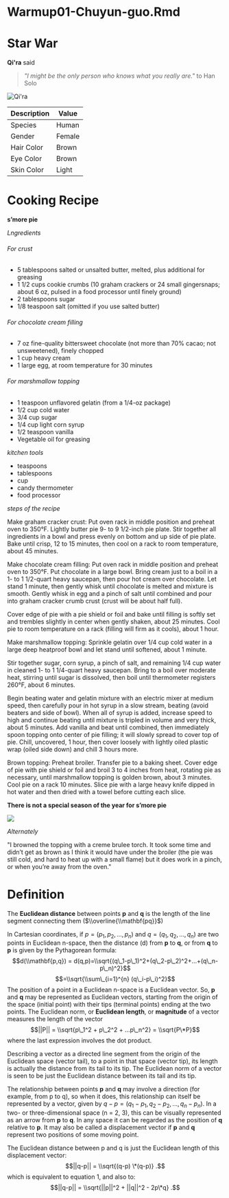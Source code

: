 Warmup01-Chuyun-guo.Rmd
================

Star War
========

**Qi'ra** said

> *"I might be the only person who knows what you really are."* to Han Solo

![Qi'ra](https://vignette.wikia.nocookie.net/starwars/images/b/b0/Qira_SASWS.jpg/revision/latest?cb=20180505222233)

| Description | Value  |
|-------------|--------|
| Species     | Human  |
| Gender      | Female |
| Hair Color  | Brown  |
| Eye Color   | Brown  |
| Skin Color  | Light  |

Cooking Recipe
==============

**s’more pie**

*Lngredients*

###### *For crust*

-   5 tablespoons salted or unsalted butter, melted, plus additional for greasing
-   1 1/2 cups cookie crumbs (10 graham crackers or 24 small gingersnaps; about 6 oz, pulsed in a food processor until finely ground)
-   2 tablespoons sugar
-   1/8 teaspoon salt (omitted if you use salted butter)

###### *For chocolate cream filling*

-   7 oz fine-quality bittersweet chocolate (not more than 70% cacao; not unsweetened), finely chopped
-   1 cup heavy cream
-   1 large egg, at room temperature for 30 minutes

###### *For marshmallow topping*

-   1 teaspoon unflavored gelatin (from a 1/4-oz package)
-   1/2 cup cold water
-   3/4 cup sugar
-   1/4 cup light corn syrup
-   1/2 teaspoon vanilla
-   Vegetable oil for greasing

*kitchen tools*

-   teaspoons
-   tablespoons
-   cup
-   candy thermometer
-   food processor

*steps of the recipe*

Make graham cracker crust: Put oven rack in middle position and preheat oven to 350°F. Lightly butter pie 9- to 9 1/2-inch pie plate. Stir together all ingredients in a bowl and press evenly on bottom and up side of pie plate. Bake until crisp, 12 to 15 minutes, then cool on a rack to room temperature, about 45 minutes.

Make chocolate cream filling: Put oven rack in middle position and preheat oven to 350°F. Put chocolate in a large bowl. Bring cream just to a boil in a 1- to 1 1/2-quart heavy saucepan, then pour hot cream over chocolate. Let stand 1 minute, then gently whisk until chocolate is melted and mixture is smooth. Gently whisk in egg and a pinch of salt until combined and pour into graham cracker crumb crust (crust will be about half full).

Cover edge of pie with a pie shield or foil and bake until filling is softly set and trembles slightly in center when gently shaken, about 25 minutes. Cool pie to room temperature on a rack (filling will firm as it cools), about 1 hour.

Make marshmallow topping: Sprinkle gelatin over 1/4 cup cold water in a large deep heatproof bowl and let stand until softened, about 1 minute.

Stir together sugar, corn syrup, a pinch of salt, and remaining 1/4 cup water in cleaned 1- to 1 1/4-quart heavy saucepan. Bring to a boil over moderate heat, stirring until sugar is dissolved, then boil until thermometer registers 260°F, about 6 minutes.

Begin beating water and gelatin mixture with an electric mixer at medium speed, then carefully pour in hot syrup in a slow stream, beating (avoid beaters and side of bowl). When all of syrup is added, increase speed to high and continue beating until mixture is tripled in volume and very thick, about 5 minutes. Add vanilla and beat until combined, then immediately spoon topping onto center of pie filling; it will slowly spread to cover top of pie. Chill, uncovered, 1 hour, then cover loosely with lightly oiled plastic wrap (oiled side down) and chill 3 hours more.

Brown topping: Preheat broiler. Transfer pie to a baking sheet. Cover edge of pie with pie shield or foil and broil 3 to 4 inches from heat, rotating pie as necessary, until marshmallow topping is golden brown, about 3 minutes. Cool pie on a rack 10 minutes. Slice pie with a large heavy knife dipped in hot water and then dried with a towel before cutting each slice.

**There is not a special season of the year for s’more pie**

![](https://tenderflake.ca/sites/default/files/styles/flexslider_full/public/Campfire%20S%27more%20Pie.jpg?itok=eTJUCGuT)

*Alternately*

"I browned the topping with a creme brulee torch. It took some time and didn’t get as brown as I think it would have under the broiler (the pie was still cold, and hard to heat up with a small flame) but it does work in a pinch, or when you’re away from the oven."

Definition
==========

The **Euclidean distance** between points **p** and **q** is the length of the line segment connecting them ($\\overline{\\mathbf{pq}}$)

In Cartesian coordinates, if *p* = (*p*<sub>1</sub>, *p*<sub>2</sub>, ..., *p*<sub>*n*</sub>) and *q* = (*q*<sub>1</sub>, *q*<sub>2</sub>, ..., *q*<sub>*n*</sub>) are two points in Euclidean n-space, then the distance (d) from **p** to **q**, or from **q** to **p** is given by the Pythagorean formula:
$$d(\\mathbf{p,q}) = d(q,p)=\\sqrt{(q\_1-p\_1)^2+(q\_2-p\_2)^2+...+(q\_n-p\_n)^2}$$
$$=\\sqrt{\\sum\_{i=1}^{n} (q\_i-p\_i)^2}$$
 The position of a point in a Euclidean n-space is a Euclidean vector. So, **p** and **q** may be represented as Euclidean vectors, starting from the origin of the space (initial point) with their tips (terminal points) ending at the two points. The Euclidean norm, or **Euclidean length**, or **magnitude** of a vector measures the length of the vector
$$||P|| = \\sqrt{p\_1^2 + p\_2^2 + ...p\_n^2} = \\sqrt{P\*P}$$
 where the last expression involves the dot product.

Describing a vector as a directed line segment from the origin of the Euclidean space (vector tail), to a point in that space (vector tip), its length is actually the distance from its tail to its tip. The Euclidean norm of a vector is seen to be just the Euclidean distance between its tail and its tip.

The relationship between points **p** and **q** may involve a direction (for example, from p to q), so when it does, this relationship can itself be represented by a vector, given by
*q* − *p* = (*q*<sub>1</sub> − *p*<sub>1</sub>, *q*<sub>2</sub> − *p*<sub>2</sub>, ..., *q*<sub>*n*</sub> − *p*<sub>*n*</sub>).
 In a two- or three-dimensional space (n = 2, 3), this can be visually represented as an arrow from **p** to **q**. In any space it can be regarded as the position of **q** relative to **p**. It may also be called a displacement vector if **p** and **q** represent two positions of some moving point.

The Euclidean distance between p and q is just the Euclidean length of this displacement vector:
$$||q-p|| = \\sqrt{(q-p) \*(q-p)} .$$
 which is equivalent to equation 1, and also to:
$$||q-p|| = \\sqrt{||p||^2 + ||q||^2 - 2p\*q} .$$
